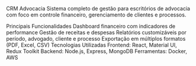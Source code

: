 CRM Advocacia
Sistema completo de gestão para escritórios de advocacia com foco em controle financeiro, gerenciamento de clientes e processos.

Principais Funcionalidades
Dashboard financeiro com indicadores de performance
Gestão de receitas e despesas
Relatórios customizáveis por período, advogado, cliente e processo
Exportação em múltiplos formatos (PDF, Excel, CSV)
Tecnologias Utilizadas
Frontend: React, Material UI, Redux Toolkit
Backend: Node.js, Express, MongoDB
Ferramentas: Docker, AWS
